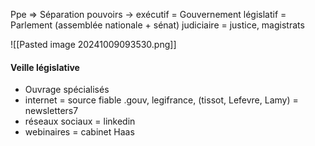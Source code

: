 

Ppe => Séparation pouvoirs ->
						exécutif = Gouvernement
						législatif = Parlement (assemblée nationale + sénat)
						judiciaire = justice, magistrats




![[Pasted image 20241009093530.png]]



#### Veille législative 

- Ouvrage spécialisés
- internet = source fiable .gouv, legifrance, (tissot, Lefevre, Lamy) = newsletters7
- réseaux sociaux = linkedin
- webinaires = cabinet Haas


